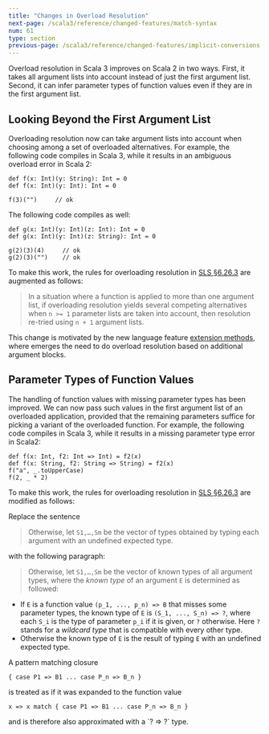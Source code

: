 ```yaml
---
title: "Changes in Overload Resolution"
next-page: /scala3/reference/changed-features/match-syntax
num: 61
type: section
previous-page: /scala3/reference/changed-features/implicit-conversions
---
```


<!-- THIS FILE HAS BEEN GENERATED BY SCALADOC PREPROCESSOR. NOTE THAT ANY CHANGES TO THIS FILE CAN BE OVERRIDEN IN THE FUTURE -->

Overload resolution in Scala 3 improves on Scala 2 in two ways.
First, it takes all argument lists into account instead of
just the first argument list.
Second, it can infer parameter types of function values even if they
are in the first argument list.

## Looking Beyond the First Argument List

Overloading resolution now can take argument lists into account when
choosing among a set of overloaded alternatives.
For example, the following code compiles in Scala 3, while it results in an
ambiguous overload error in Scala 2:

<div class="snippet" ><div class="buttons"></div><pre><code class="language-scala"><span id="0" class="" >def f(x: Int)(y: String): Int = 0
</span><span id="1" class="" >def f(x: Int)(y: Int): Int = 0
</span><span id="2" class="" >
</span><span id="3" class="" >f(3)(&quot;&quot;)     // ok
</span></code></pre></div>

The following code compiles as well:

<div class="snippet" ><div class="buttons"></div><pre><code class="language-scala"><span id="0" class="" >def g(x: Int)(y: Int)(z: Int): Int = 0
</span><span id="1" class="" >def g(x: Int)(y: Int)(z: String): Int = 0
</span><span id="2" class="" >
</span><span id="3" class="" >g(2)(3)(4)     // ok
</span><span id="4" class="" >g(2)(3)(&quot;&quot;)    // ok
</span></code></pre></div>

To make this work, the rules for overloading resolution in [SLS §6.26.3](https://www.scala-lang.org/files/archive/spec/2.13/06-expressions.html#overloading-resolution) are augmented
as follows:

> In a situation where a function is applied to more than one argument list, if overloading
> resolution yields several competing alternatives when `n >= 1` parameter lists are taken
> into account, then resolution re-tried using `n + 1` argument lists.

This change is motivated by the new language feature
[extension methods](../contextual/extension-methods.html), where emerges the need to do
overload resolution based on additional argument blocks.

## Parameter Types of Function Values

The handling of function values with missing parameter types has been improved. We can now
pass such values in the first argument list of an overloaded application, provided
that the remaining parameters suffice for picking a variant of the overloaded function.
For example, the following code compiles in Scala 3, while it results in a
missing parameter type error in Scala2:

<div class="snippet" ><div class="buttons"></div><pre><code class="language-scala"><span id="0" class="" >def f(x: Int, f2: Int =&gt; Int) = f2(x)
</span><span id="1" class="" >def f(x: String, f2: String =&gt; String) = f2(x)
</span><span id="2" class="" >f(&quot;a&quot;, _.toUpperCase)
</span><span id="3" class="" >f(2, _ * 2)
</span></code></pre></div>

To make this work, the rules for overloading resolution in [SLS §6.26.3](https://www.scala-lang.org/files/archive/spec/2.13/06-expressions.html#overloading-resolution) are modified
as follows:

Replace the sentence

> Otherwise, let `S1,…,Sm` be the vector of types obtained by typing each argument with an undefined expected type.

with the following paragraph:

> Otherwise, let `S1,…,Sm` be the vector of known types of all argument types, where the _known type_ of an argument `E`
> is determined as followed:

- If `E` is a function value `(p_1, ..., p_n) => B` that misses some parameter types, the known type
  of `E` is `(S_1, ..., S_n) => ?`, where each `S_i` is the type of parameter `p_i` if it is given, or `?`
  otherwise. Here `?` stands for a _wildcard type_ that is compatible with every other type.
- Otherwise the known type of `E` is the result of typing `E` with an undefined expected type.

A pattern matching closure

<div class="snippet" ><div class="buttons"></div><pre><code class="language-scala"><span id="0" class="" >{ case P1 =&gt; B1 ... case P_n =&gt; B_n }
</span></code></pre></div>

is treated as if it was expanded to the function value

<div class="snippet" ><div class="buttons"></div><pre><code class="language-scala"><span id="0" class="" >x =&gt; x match { case P1 =&gt; B1 ... case P_n =&gt; B_n }
</span></code></pre></div>and is therefore also approximated with a `? => ?` type.
